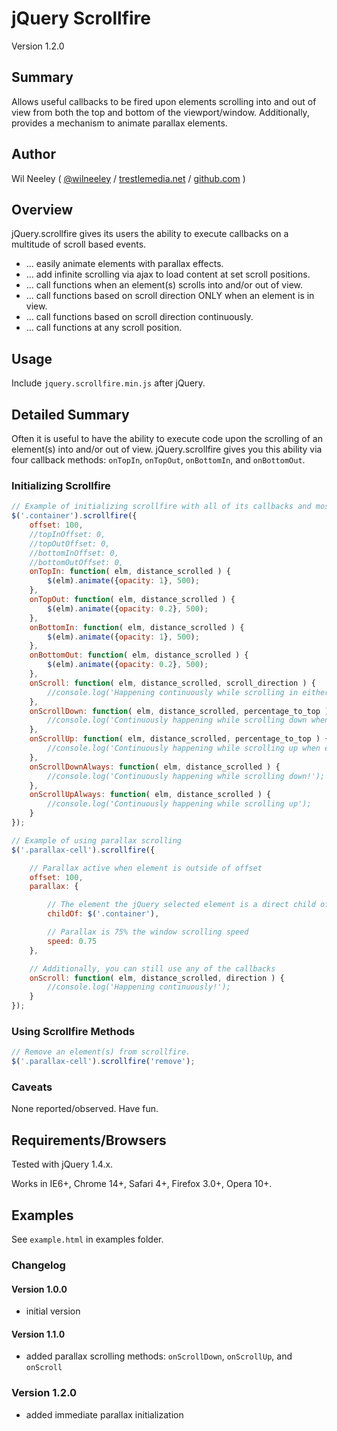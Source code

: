 # jQuery Scrollfire

Version 1.2.0

## Summary

Allows useful callbacks to be fired upon elements scrolling into and out of view from both the top and bottom of the viewport/window. Additionally, provides a mechanism to animate parallax elements.

## Author

Wil Neeley ( [@wilneeley](http://twitter.com/wilneeley) / [trestlemedia.net](http://www.trestlemedia.net) / [github.com](https://github.com/Xaxis) )

## Overview

jQuery.scrollfire gives its users the ability to execute callbacks on a multitude of scroll based events.
* ... easily animate elements with parallax effects.
* ... add infinite scrolling via ajax to load content at set scroll positions.
* ... call functions when an element(s) scrolls into and/or out of view.
* ... call functions based on scroll direction ONLY when an element is in view.
* ... call functions based on scroll direction continuously.
* ... call functions at any scroll position.

## Usage

Include `jquery.scrollfire.min.js` after jQuery.

## Detailed Summary

Often it is useful to have the ability to execute code upon the scrolling of an element(s) into and/or out of view. jQuery.scrollfire gives you this ability via four callback methods: `onTopIn`, `onTopOut`, `onBottomIn`, and `onBottomOut`.

### Initializing Scrollfire

```javascript
// Example of initializing scrollfire with all of its callbacks and most of its properties
$('.container').scrollfire({
    offset: 100,
    //topInOffset: 0,
    //topOutOffset: 0,
    //bottomInOffset: 0,
    //bottomOutOffset: 0,
    onTopIn: function( elm, distance_scrolled ) {
        $(elm).animate({opacity: 1}, 500);
    },
    onTopOut: function( elm, distance_scrolled ) {
        $(elm).animate({opacity: 0.2}, 500);
    },
    onBottomIn: function( elm, distance_scrolled ) {
        $(elm).animate({opacity: 1}, 500);
    },
    onBottomOut: function( elm, distance_scrolled ) {
        $(elm).animate({opacity: 0.2}, 500);
    },
    onScroll: function( elm, distance_scrolled, scroll_direction ) {
        //console.log('Happening continuously while scrolling in either direction');
    },
    onScrollDown: function( elm, distance_scrolled, percentage_to_top ) {
        //console.log('Continuously happening while scrolling down when element is in view!');
    },
    onScrollUp: function( elm, distance_scrolled, percentage_to_top ) {
        //console.log('Continuously happening while scrolling up when element is in view!');
    },
    onScrollDownAlways: function( elm, distance_scrolled ) {
        //console.log('Continuously happening while scrolling down!');
    },
    onScrollUpAlways: function( elm, distance_scrolled ) {
        //console.log('Continuously happening while scrolling up');
    }
});
```

```javascript
// Example of using parallax scrolling
$('.parallax-cell').scrollfire({

    // Parallax active when element is outside of offset
    offset: 100,
    parallax: {

        // The element the jQuery selected element is a direct child of
        childOf: $('.container'),

        // Parallax is 75% the window scrolling speed
        speed: 0.75
    },

    // Additionally, you can still use any of the callbacks
    onScroll: function( elm, distance_scrolled, direction ) {
        //console.log('Happening continuously!');
    }
});
```

### Using Scrollfire Methods

```javascript
// Remove an element(s) from scrollfire.
$('.parallax-cell').scrollfire('remove');
```

### Caveats

None reported/observed. Have fun.

## Requirements/Browsers

Tested with jQuery 1.4.x.

Works in IE6+, Chrome 14+, Safari 4+, Firefox 3.0+, Opera 10+.

## Examples

See `example.html` in examples folder.

### Changelog

#### Version 1.0.0

* initial version

#### Version 1.1.0

* added parallax scrolling methods: `onScrollDown`, `onScrollUp`, and `onScroll`

### Version 1.2.0

* added immediate parallax initialization